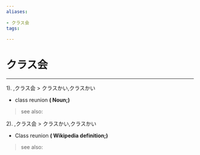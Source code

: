 ```yaml
---
aliases:
    
- クラス会
tags:
    
---
```


# クラス会
---
1).
,クラス会 > クラスかい,クラスかい

- class reunion
**( Noun;)**
> see also: 
            
2).
,クラス会 > クラスかい,クラスかい

- Class reunion
**( Wikipedia definition;)**
> see also: 
            